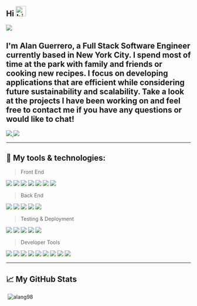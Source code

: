 ## Hi <img src="https://user-images.githubusercontent.com/1303154/88677602-1635ba80-d120-11ea-84d8-d263ba5fc3c0.gif" width="28px" alt="hi">

![](https://media-exp1.licdn.com/dms/image/C5616AQHM1VuDnyKEqQ/profile-displaybackgroundimage-shrink_350_1400/0/1631564215314?e=1637798400&v=beta&t=x9VIdttHCTVOzsBi5YfMov-OYXS16nL5qgy6_aoHFIk)

I'm Alan Guerrero, a Full Stack Software Engineer currently based in New York City. I spend most of time at the park with family and friends or cooking new recipes. I focus on developing applications that are efficient while considering future sustainability and scalability. Take a look at the projects I have been working on and feel free to contact me if you have any questions or would like to chat!
---

<!-- LinkedIn Contact -->
<a href="https://www.linkedin.com/in/alang98/" target="_blank">
  <img src="https://img.shields.io/badge/-alang98-blue?style=for-the-badge&logo=Linkedin&logoColor=white"/>
</a>

<!--   Email -->
<a href="mailto:alangu.ua@gmail.com">
  <img src="https://img.shields.io/badge/EMAIL-alangu.ua@gmail.com-0F2DD9?style=for-the-badge"/>
</a>

---

## 🔧 My tools & technologies:

> Front End

![](https://img.shields.io/badge/Language-JavaScript-informational?style=flat&logo=javascript&logoColor=white&color=5BC9FC)
![](https://img.shields.io/badge/Tools-React-informational?style=flat&logo=react&logoColor=white&color=27A133)
![](https://img.shields.io/badge/Tools-Redux-informational?style=flat&logo=redux&logoColor=white&color=27A133)
![](https://img.shields.io/badge/Language-HTML5-informational?style=flat&logo=html5&logoColor=white&color=5BC9FC)
![](https://img.shields.io/badge/Language-CSS3-informational?style=flat&logo=css3&logoColor=white&color=5BC9FC)
![](https://img.shields.io/badge/Tools-Material%20UI-informational?style=flat&logo=material-ui&logoColor=white&color=27A133)
![](https://img.shields.io/badge/Tools-JQuery-informational?style=flat&logo=jquery&logoColor=white&color=27A133)

> Back End

![](https://img.shields.io/badge/Tools-Node.js-informational?style=flat&logo=node.js&logoColor=white&color=27A133)
![](https://img.shields.io/badge/tools-Express-informational?style=flat&logo=express&logoColor=white&color=27A133)
![](https://img.shields.io/badge/Database-MongoDB-informational?style=flat&logo=mongodb&logoColor=white&color=fcba03)
![](https://img.shields.io/badge/Database-MySQL-informational?style=flat&logo=mysql&logoColor=white&color=fcba03)
![](https://img.shields.io/badge/Tools-Axios-informational?style=flat&logo=axios&logoColor=white&color=27A133)

> Testing & Deployment

![](https://img.shields.io/badge/Tools-Docker-informational?style=flat&logo=docker&logoColor=white&color=27A133)
![](https://img.shields.io/badge/Tools-Amazon_AWS:_EC2-informational?style=flat&logo=amazon-aws&logoColor=white&color=27A133)
![](https://img.shields.io/badge/Testing-Mocha-informational?style=flat&logo=mocha&logoColor=white&color=ba0404)
![](https://img.shields.io/badge/Testing-Chai-informational?style=flat%20Library&logoColor=white&color=ba0404)
![](https://img.shields.io/badge/Testing-Loader-informational?style=flat&logoColor=white&color=ba0404)

> Developer Tools

![](https://img.shields.io/badge/Shell-Bash-informational?style=flat&logo=gnu-bash&logoColor=white&color=64328c)
![](https://img.shields.io/badge/Tools-Webpack-informational?style=flat&logo=webpack&logoColor=white&color=27A133)
![](https://img.shields.io/badge/Tools-Babel-informational?style=flat&logo=babel&logoColor=white&color=27A133)
![](https://img.shields.io/badge/Tools-Postman-informational?style=flat&logo=postman&logoColor=white&color=27A133)
![](https://img.shields.io/badge/Tools-Trello-informational?style=flat&logo=trello&logoColor=white&color=27A133)
![](https://img.shields.io/badge/Tools-VS_Code-informational?style=flat&logo=visual-studio-code&logoColor=white&color=27A133)
![](https://img.shields.io/badge/Language-Git-informational?style=flat&logo=git&logoColor=white&color=64328c)
![](https://img.shields.io/badge/Tools-npm-informational?style=flat&logo=npm&logoColor=white&color=27A133)
![](https://img.shields.io/badge/Tools-Chrome_Dev_Tools-informational?style=flat&logo=Google%20Chrome&logoColor=white&color=27A133)

---

## 📈 My GitHub Stats

<p>&nbsp;<img align="center" src="https://github-readme-stats.vercel.app/api?username=alang98&show_icons=true&locale=en" alt="alang98" /></p>

<!-- [![Top Languages](https://github-readme-stats.vercel.app/api/top-langs/?username=nastassiafulconis&layout=compact)](https://github.com/anuraghazra/github-readme-stats) -->
